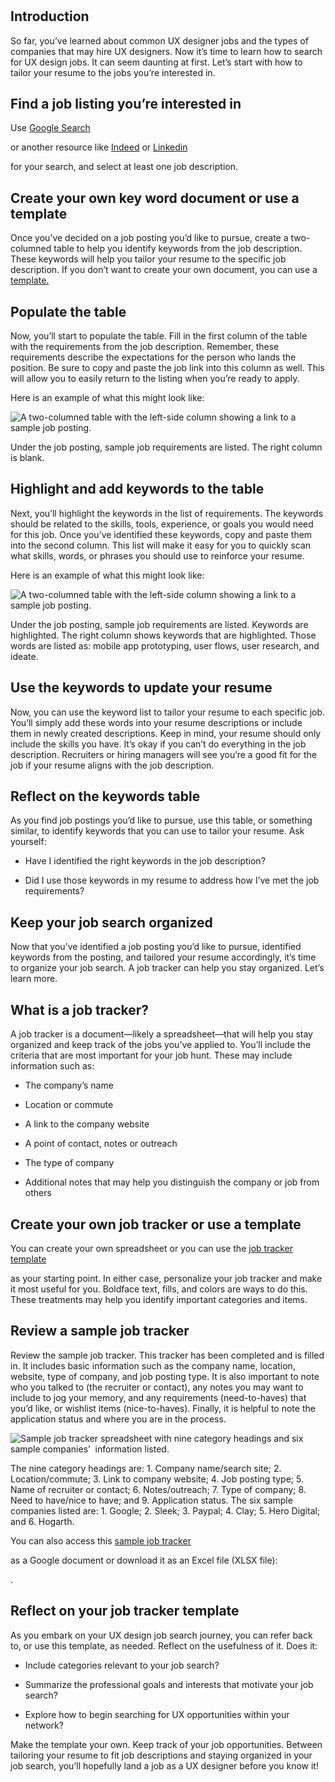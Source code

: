 # 

## **Introduction**

So far, you’ve learned about common UX designer jobs and the types of companies that may hire UX designers. Now it’s time to learn how to search for UX design jobs. It can seem daunting at first. Let’s start with how to tailor your resume to the jobs you’re interested in.

## **Find a job listing you’re interested in**

Use [Google Search](https://www.google.com/)

or another resource like [Indeed](https://www.indeed.com/) or [Linkedin](https://www.linkedin.com/)

for your search, and select at least one job description. 

## **Create your own key word document or use a template** 

Once you’ve decided on a job posting you’d like to pursue, create a two-columned table to help you identify keywords from the job description. These keywords will help you tailor your resume to the specific job description. If you don’t want to create your own document, you can use a [template.](https://docs.google.com/document/d/1e8DGRpguyui0fQV6XM_avh0Y3plKmIozp8njxfhBtlc/template/preview)

## **Populate the table**

Now, you’ll start to populate the table. Fill in the first column of the table with the requirements from the job description. Remember, these requirements describe the expectations for the person who lands the position. Be sure to copy and paste the job link into this column as well. This will allow you to easily return to the listing when you’re ready to apply. 

Here is an example of what this might look like:

![A two-columned table with the left-side column showing a link to a sample job posting.](https://d3c33hcgiwev3.cloudfront.net/imageAssetProxy.v1/yuFrZ-o_To2NFHQTaTNcXg_0412e2ef7c824bacb92a653170a20cf1_qNy7A4BwL4v5fgNog3PRXdk0A1uMAJiWGjW7dQ7t6UoIIb2cUlhHftG4S0rRLRhHrihOL64YTQ6pWnzobrv6BrC2BqizOUF3RTYuhMr5ihX_OPX6ZHy4oAkB2ZKISJdh1JAhn7CixcQaufRH_My7VBuMtDfEzzL0P5RuX6FDYSx6SUQs58KFP4oxInteOb_M3vpLAnvKkvZhYAqWvkVj5fawajJSH8ZkzWqZvQ?expiry=1745366400000&hmac=ye826-0XbNTMDUX5a4NhD430gD95Kl3qOXlQV3GEo9M)

Under the job posting, sample job requirements are listed. The right column is blank.

## **Highlight and add keywords to the table**

Next, you’ll highlight the keywords in the list of requirements. The keywords should be related to the skills, tools, experience, or goals you would need for this job. Once you’ve identified these keywords, copy and paste them into the second column. This list will make it easy for you to quickly scan what skills, words, or phrases you should use to reinforce your resume.

Here is an example of what this might look like:

![A two-columned table with the left-side column showing a link to a sample job posting.](https://d3c33hcgiwev3.cloudfront.net/imageAssetProxy.v1/RRzauKq5QYKPHbkyiYKisA_77d05e5a1be44dcfa38827833d1c8ff1_j8AeMSO6IIDrEBZSWaIKg0PhXJ1c7PO8Ddw3QdlKENnxEu97lr6JJD-zDSb9UZ8VH27IKEWqJZ5FgVjxm7eDLwPwe_x6_EMx7ZiLRGCZ5O4jX5vMWNafPrzU0SKcPczUOnD9fee5yMU8hjK8YDQ63FFBS5rwYL8WIAi0KtWkKNGJ-Iea41xp5mrW9C-tWBGxovkyLsEPBk9wnb_MtJOUtgkeqNdLIZVUXJqIKQ?expiry=1745366400000&hmac=ewi4ZpThOcPSUJGMNW6nmyivojnul8uTQqSaEyKtL_U)

Under the job posting, sample job requirements are listed. Keywords are highlighted. The right column shows keywords that are highlighted. Those words are listed as: mobile app prototyping, user flows, user research, and ideate.

## **Use the keywords to update your resume** 

Now, you can use the keyword list to tailor your resume to each specific job. You’ll simply add these words into your resume descriptions or include them in newly created descriptions. Keep in mind, your resume should only include the skills you have. It’s okay if you can’t do everything in the job description. Recruiters or hiring managers will see you’re a good fit for the job if your resume aligns with the job description. 

## **Reflect on the keywords table**

As you find job postings you’d like to pursue, use this table, or something similar, to identify keywords that you can use to tailor your resume. Ask yourself:  

- Have I identified the right keywords in the job description?
    
- Did I use those keywords in my resume to address how I’ve met the job requirements? 
    

## **Keep your job search organized**

Now that you’ve identified a job posting you’d like to pursue, identified keywords from the posting, and tailored your resume accordingly, it’s time to organize your job search. A job tracker can help you stay organized. Let’s learn more.

## **What is a job tracker?** 

A job tracker is a document—likely a spreadsheet—that will help you stay organized and keep track of the jobs you’ve applied to. You’ll include the criteria that are most important for your job hunt. These may include information such as: 

- The company’s name
    
- Location or commute
    
- A link to the company website
    
- A point of contact, notes or outreach
    
- The type of company
    
- Additional notes that may help you distinguish the company or job from others
    

## **Create your own job tracker or use a template**

You can create your own spreadsheet or you can use the [job tracker template](https://docs.google.com/spreadsheets/d/1Eog_vzGm1IirhzK-tvsp7gpdaSe731PvG2NvpkRrWY4/template/preview)

as your starting point. In either case, personalize your job tracker and make it most useful for you. Boldface text, fills, and colors are ways to do this. These treatments may help you identify important categories and items.

## **Review a sample job tracker**

Review the sample job tracker. This tracker has been completed and is filled in. It includes basic information such as the company name, location, website, type of company, and job posting type. It is also important to note who you talked to (the recruiter or contact), any notes you may want to include to jog your memory, and any requirements (need-to-haves) that you’d like, or wishlist items (nice-to-haves). Finally, it is helpful to note the application status and where you are in the process. 

![Sample job tracker spreadsheet with nine category headings and six sample companies’  information listed.](https://d3c33hcgiwev3.cloudfront.net/imageAssetProxy.v1/rYt0V04JTsyw44E-qTPtgA_bde8633bbd7949ea9ef4cf3002e179f1_1oPxeRiltuo8CGPnj0hvZWKA530tuB2SamJ-x_asoexizPmvin14KpF6thMzDKNvDadJezlpGDnMqBv5J8frSIPQh21jjlLtXDvlpHHd-8dXoE1Ve_2Tuo4dnUrNB0cwPxQdPNDT8Rysk360fCC342XlA5erMM9tCcCJvn33Et8Vgh6S8iJWBPBYvKyz395P6JebnPrqGQk3Na4s0sCuCOvbJts2_y0d-FZow?expiry=1745366400000&hmac=YcaFi43u3aq_5NqG53CudIqOaeI72P9itUwq5eu5rts)

The nine category headings are: 1. Company name/search site; 2. Location/commute; 3. Link to company website; 4. Job posting type; 5. Name of recruiter or contact; 6. Notes/outreach; 7. Type of company; 8. Need to have/nice to have; and 9. Application status. The six sample companies listed are: 1. Google; 2. Sleek; 3. Paypal; 4. Clay; 5. Hero Digital; and 6. Hogarth.

You can also access this [sample job tracker](https://docs.google.com/spreadsheets/d/1kI1AVRAde7rP55vJYotZ1KMSZIGJD9wbjduGq9MMv9g/template/preview#gid=0)

as a Google document or download it as an Excel file (XLSX file):

[](https://d3c33hcgiwev3.cloudfront.net/ZlF3NbVISTyQNBeJuiMA3w_6a466dc97456413f9980c6ef06a765f1_Google-UX-Design-Certificate---Job-Search-Spreadsheet-Exemplar-.xlsx?Expires=1745366400&Signature=A3p~2wibHdkUaq~tkueffiwC5yAzG11qRMCZuxYSc2EeE3VVikte855~zmNSqJv2EfKul8e4otTtrrgnjNCzOTJOLqFVVso-vQTspDDj~Pw050yalm41WdSZvMwmiIo-ULyh5gATrrWdxmYJ~5Ua5t~EBHRN~3uhoJFfm~t~A7g_&Key-Pair-Id=APKAJLTNE6QMUY6HBC5A)

.

## **Reflect on your job tracker template**

As you embark on your UX design job search journey, you can refer back to, or use this template, as needed. Reflect on the usefulness of it. Does it:

- Include categories relevant to your job search?
    
- Summarize the professional goals and interests that motivate your job search?
    
- Explore how to begin searching for UX opportunities within your network?
    

Make the template your own. Keep track of your job opportunities. Between tailoring your resume to fit job descriptions and staying organized in your job search, you’ll hopefully land a job as a UX designer before you know it!
